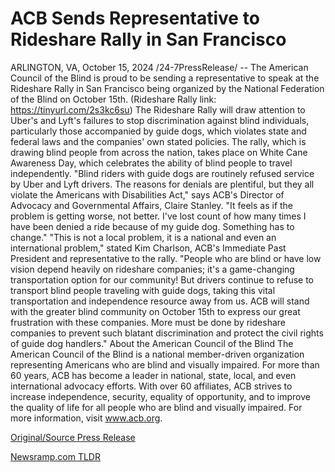 # ACB Sends Representative to Rideshare Rally in San Francisco

ARLINGTON, VA, October 15, 2024 /24-7PressRelease/ -- The American Council of the Blind is proud to be sending a representative to speak at the Rideshare Rally in San Francisco being organized by the National Federation of the Blind on October 15th. (Rideshare Rally link: https://tinyurl.com/2s3kc6su)   The Rideshare Rally will draw attention to Uber's and Lyft's failures to stop discrimination against blind individuals, particularly those accompanied by guide dogs, which violates state and federal laws and the companies' own stated policies. The rally, which is drawing blind people from across the nation, takes place on White Cane Awareness Day, which celebrates the ability of blind people to travel independently.  "Blind riders with guide dogs are routinely refused service by Uber and Lyft drivers. The reasons for denials are plentiful, but they all violate the Americans with Disabilities Act," says ACB's Director of Advocacy and Governmental Affairs, Claire Stanley. "It feels as if the problem is getting worse, not better. I've lost count of how many times I have been denied a ride because of my guide dog. Something has to change."  "This is not a local problem, it is a national and even an international problem," stated Kim Charlson, ACB's Immediate Past President and representative to the rally. "People who are blind or have low vision depend heavily on rideshare companies; it's a game-changing transportation option for our community! But drivers continue to refuse to transport blind people traveling with guide dogs, taking this vital transportation and independence resource away from us. ACB will stand with the greater blind community on October 15th to express our great frustration with these companies. More must be done by rideshare companies to prevent such blatant discrimination and protect the civil rights of guide dog handlers."  About the American Council of the Blind  The American Council of the Blind is a national member-driven organization representing Americans who are blind and visually impaired. For more than 60 years, ACB has become a leader in national, state, local, and even international advocacy efforts. With over 60 affiliates, ACB strives to increase independence, security, equality of opportunity, and to improve the quality of life for all people who are blind and visually impaired. For more information, visit www.acb.org. 

[Original/Source Press Release](https://www.24-7pressrelease.com/press-release/515271/acb-sends-representative-to-rideshare-rally-in-san-francisco) 

[Newsramp.com TLDR](https://newsramp.com/None) 